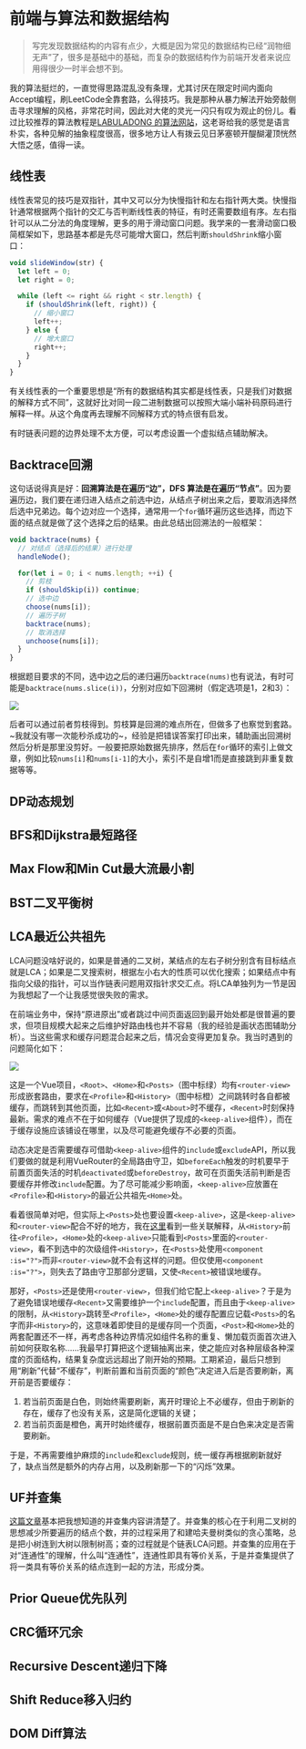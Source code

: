 # 前端与算法和数据结构

> 写完发现数据结构的内容有点少，大概是因为常见的数据结构已经“润物细无声”了，很多是基础中的基础，而复杂的数据结构作为前端开发者来说应用得很少一时半会想不到。

我的算法挺烂的，一直觉得思路混乱没有条理，尤其讨厌在限定时间内面向Accept编程，刷LeetCode全靠套路，么得技巧。我是那种从暴力解法开始旁敲侧击寻求理解的风格，非常花时间，因此对大佬的灵光一闪只有叹为观止的份儿。看过比较推荐的算法教程是[LABULADONG 的算法网站](https://labuladong.github.io/algo/)，这老哥给我的感觉是语言朴实，各种见解的抽象程度很高，很多地方让人有拨云见日茅塞顿开醍醐灌顶恍然大悟之感，值得一读。

## 线性表

线性表常见的技巧是双指针，其中又可以分为快慢指针和左右指针两大类。快慢指针通常根据两个指针的交汇与否判断线性表的特征，有时还需要数组有序。左右指针可以从二分法的角度理解，更多的用于滑动窗口问题。我学来的一套滑动窗口极简框架如下，思路基本都是先尽可能增大窗口，然后判断`shouldShrink`缩小窗口：

```js
void slideWindow(str) {
  let left = 0;
  let right = 0;

  while (left <= right && right < str.length) {
    if (shouldShrink(left, right)) {
      // 缩小窗口
      left++;
    } else {
      // 增大窗口
      right++;
    }
  }
}
```

有关线性表的一个重要思想是“所有的数据结构其实都是线性表，只是我们对数据的解释方式不同”，这就好比对同一段二进制数据可以按照大端小端补码原码进行解释一样。从这个角度再去理解不同解释方式的特点很有启发。

有时链表问题的边界处理不太方便，可以考虑设置一个虚拟结点辅助解决。

## Backtrace回溯

这句话说得真是好：**回溯算法是在遍历“边”，DFS 算法是在遍历“节点”**。因为要遍历边，我们要在递归进入结点之前选中边，从结点子树出来之后，要取消选择然后选中兄弟边。每个边对应一个选择，通常用一个`for`循环遍历这些选择，而边下面的结点就是做了这个选择之后的结果。由此总结出回溯法的一般框架：

```js
void backtrace(nums) {
  // 对结点（选择后的结果）进行处理
  handleNode();

  for(let i = 0; i < nums.length; ++i) {
    // 剪枝
    if (shouldSkip(i)) continue;
    // 选中边
    choose(nums[i]);
    // 遍历子树
    backtrace(nums);
    // 取消选择
    unchoose(nums[i]);
  }
}
```

根据题目要求的不同，选中边之后的递归遍历`backtrace(nums)`也有说法，有时可能是`backtrace(nums.slice(i))`，分别对应如下回溯树（假定选项是1，2和3）：

<img src="./backtrace.png" />

后者可以通过前者剪枝得到。剪枝算是回溯的难点所在，但做多了也察觉到套路。~我就没有哪一次能秒杀成功的~，经验是把错误答案打印出来，辅助画出回溯树然后分析是那里没剪好。一般要把原始数据先排序，然后在`for`循环的索引上做文章，例如比较`nums[i]`和`nums[i-1]`的大小，索引不是自增1而是直接跳到非重复数据等等。

## DP动态规划

## BFS和Dijkstra最短路径

## Max Flow和Min Cut最大流最小割

## BST二叉平衡树

## LCA最近公共祖先

LCA问题没啥好说的，如果是普通的二叉树，某结点的左右子树分别含有目标结点就是LCA；如果是二叉搜索树，根据左小右大的性质可以优化搜索；如果结点中有指向父级的指针，可以当作链表问题用双指针求交汇点。将LCA单独列为一节是因为我想起了一个让我感觉很失败的需求。

在前端业务中，保持“原进原出”或者跳过中间页面返回到最开始处都是很普遍的要求，但项目规模大起来之后维护好路由栈也并不容易（我的经验是画状态图辅助分析）。当这些需求和缓存问题混合起来之后，情况会变得更加复杂。我当时遇到的问题简化如下：

<img src="./LCA.png" />

这是一个Vue项目，`<Root>`、`<Home>`和`<Posts>`（图中标绿）均有`<router-view>`形成嵌套路由，要求在`<Profile>`和`<History>`（图中标橙）之间跳转时各自都被缓存，而跳转到其他页面，比如`<Recent>`或`<About>`时不缓存，`<Recent>`时刻保持最新。需求的难点不在于如何缓存（Vue提供了现成的`<keep-alive>`组件），而在于缓存设施应该铺设在哪里，以及尽可能避免缓存不必要的页面。

动态决定是否需要缓存可借助`<keep-alive>`组件的`include`或`exclude`API，所以我们要做的就是利用VueRouter的全局路由守卫，如`beforeEach`触发的时机要早于前置页面失活的时机`deactivated`或`beforeDestroy`，故可在页面失活前判断是否要缓存并修改`include`配置。为了尽可能减少影响面，`<keep-alive>`应放置在`<Profile>`和`<History>`的最近公共祖先`<Home>`处。

看着很简单对吧，但实际上`<Posts>`处也要设置`<keep-alive>`，这是`<keep-alive>`和`<router-view>`配合不好的地方，我在[这里](https://github.com/vuejs/core/issues/906#issuecomment-611080663)看到一些关联解释，从`<History>`前往`<Profile>`，`<Home>`处的`<keep-alive>`只能看到`<Posts>`里面的`<router-view>`，看不到选中的次级组件`<History>`，在`<Posts>`处使用`<component :is="?">`而非`<router-view>`就不会有这样的问题。但仅使用`<component :is="?">`，则失去了路由守卫那部分逻辑，又使`<Recent>`被错误地缓存。

那好，`<Posts>`还是使用`<router-view>`，但我们给它配上`<keep-alive>`？于是为了避免错误地缓存`<Recent>`又需要维护一个`include`配置，而且由于`<keep-alive>`的限制，从`<History>`跳转至`<Profile>`，`<Home>`处的缓存配置应记载`<Posts>`的名字而非`<History>`的，这意味着即使目的是缓存同一个页面，`<Post>`和`<Home>`处的两套配置还不一样，再考虑各种边界情况如组件名称的重复、懒加载页面首次进入前如何获取名称……我最早打算把这个逻辑抽离出来，使之能应对各种层级各种深度的页面结构，结果复杂度远远超出了刚开始的预期。工期紧迫，最后只想到用“刷新”代替“不缓存”，判断前置和当前页面的“颜色”决定进入后是否要刷新，离开前是否要缓存：

1. 若当前页面是白色，则始终需要刷新，离开时理论上不必缓存，但由于刷新的存在，缓存了也没有关系，这是简化逻辑的关键；
2. 若当前页面是橙色，离开时始终缓存，根据前置页面是不是白色来决定是否需要刷新。

于是，不再需要维护麻烦的`include`和`exclude`规则，统一缓存再根据刷新就好了，缺点当然是额外的内存占用，以及刷新那一下的“闪烁”效果。

## UF并查集

[这篇文章](https://labuladong.github.io/algo/di-yi-zhan-da78c/shou-ba-sh-03a72/bing-cha-j-323f3/)基本把我想知道的并查集内容讲清楚了。并查集的核心在于利用二叉树的思想减少所要遍历的结点个数，并的过程采用了和建哈夫曼树类似的贪心策略，总是把小树连到大树以限制树高；查的过程就是个链表LCA问题。并查集的应用在于对“连通性”的理解，什么叫“连通性”，连通性即具有等价关系，于是并查集提供了将一类具有等价关系的结点连到一起的方法，形成分类。

## Prior Queue优先队列

## CRC循环冗余

## Recursive Descent递归下降

## Shift Reduce移入归约

## DOM Diff算法

